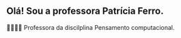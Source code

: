 ## Olá! Sou a professora Patrícia Ferro.
👩‍💻👩‍🏫 Professora da discilplina Pensamento computacional.

<!---
PROFPATRICIAFERRO/PROFPATRICIAFERRO is a ✨ special ✨ repository because its `README.md` (this file) appears on your GitHub profile.
You can click the Preview link to take a look at your changes.
--->
